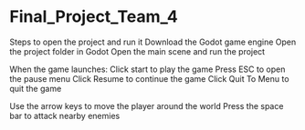 # Final_Project_Team_4

Steps to open the project and run it
Download the Godot game engine
Open the project folder in Godot
Open the main scene and run the project

When the game launches:
Click start to play the game
Press ESC to open the pause menu
Click Resume to continue the game
Click Quit To Menu to quit the game

Use the arrow keys to move the player around the world
Press the space bar to attack nearby enemies
